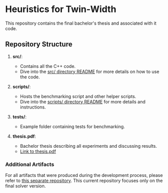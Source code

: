# Heuristics for Twin-Width

This repository contains the final bachelor's thesis and associated with it code.

## Repository Structure

1. **src/**:
   - Contains all the C++ code.
   - Dive into the [src/ directory README](src/README.md) for more details on how to use the code.

2. **scripts/**:
   - Hosts the benchmarking script and other helper scripts.
   - Dive into the [scripts/ directory README](scripts/README.md) for more details and instructions.

3. **tests/**:
   - Example folder containing tests for benchmarking.

4. **thesis.pdf**:
   - Bachelor thesis describing all experiments and discussing results.
   - [Link to thesis.pdf](thesis.pdf)

### Additional Artifacts

For all artifacts that were produced during the development process, please refer to [this separate repository](https://github.com/kshpdr/twin-width-solver). This current repository focuses only on the final solver version.
